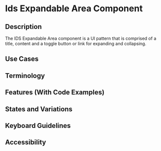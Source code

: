 # Ids Expandable Area Component

## Description

The IDS Expandable Area component is a UI pattern that is comprised of a title, content and a toggle button or link for expanding and collapsing.

## Use Cases

## Terminology

## Features (With Code Examples)

## States and Variations

## Keyboard Guidelines

## Accessibility
